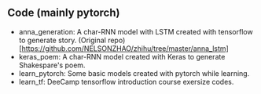 ## Code (mainly pytorch)  
+ anna_generation: A char-RNN model with LSTM created with tensorflow to generate story. (Original repo)[https://github.com/NELSONZHAO/zhihu/tree/master/anna_lstm]  
+ keras_poem: A char-RNN model created with Keras to generate Shakespare's poem.  
+ learn_pytorch: Some basic models created with pytorch while learning.  
+ learn_tf: DeeCamp tensorflow introduction course exersize codes.  
